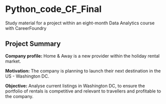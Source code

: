 # Python_code_CF_Final

Study material for a project within an eight-month Data Analytics course with CareerFoundry

## **Project Summary**

**Company profile:** Home & Away is a new provider within the holiday rental market.

**Motivation:** The company is planning to launch their next destination in the US - Washington DC. 

**Objective:** Analyse current listings in Washington DC, to ensure the portfolio of rentals is competitive and relevant to travellers and profitable to the company.
